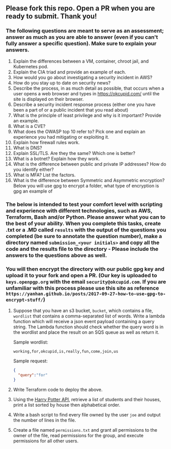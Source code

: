 ## Please fork this repo. Open a PR when you are ready to submit. Thank you!

### The following questions are meant to serve as an assessment; answer as much as you are able to answer (even if you can't fully answer a specific question). Make sure to explain your answers.




1. Explain the differences between a VM, container, chroot jail, and Kubernetes pod.
2. Explain the CIA triad and provide an example of each.
3. How would you go about investigating a security incident in AWS?
4. How do you stay up to date on security news?
5. Describe the process, in as much detail as possible, that occurs when a user opens a web browser and types in <https://okcupid.com/> until the site is displayed on their browser.
6. Describe a security incident response process (either one you have been a part of or a public incident that you read about)
7. What is the principle of least privilege and why is it important? Provide an example.
9. What is a CVE?
11. What does the OWASP top 10 refer to? Pick one and explain an experience you had mitigating or exploiting it. 
12. Explain how firewall rules work.
13. What is DNS?
14. Explain SSL/TLS. Are they the same? Which one is better?
15. What is a botnet? Explain how they work. 
16. What is the difference between public and private IP addresses? How do you identify either? 
17. What is MFA? List the factors.
18. What is the difference between Symmetric and Asymmetric encryption? Below you will use gpg to encrypt a folder, what type of encryption is gpg an example of

### The below is intended to test your comfort level with scripting and experience with different technologies, such as AWS, Terraform, Bash and/or Python. Please answer what you can to the best of your ability. When you complete this tasks, create .txt or a .MD called `results` with the output of the questions you completed (be sure to annotate the question number), make a directory named `submission_<your initials>` and copy all the code and the results file to the directory - Please include the answers to the questions above as well. 
### You will then encrypt the directory with our public gpg key and upload it to your fork and open a PR. (Our key is uploaded to `keys.openpgp.org` with the email `security@okcupid.com`. If you are unfamiliar with this process please use this site as reference `https://yanhan.github.io/posts/2017-09-27-how-to-use-gpg-to-encrypt-stuff/`)

1. Suppose that you have an s3 bucket, `bucket`, which contains a file, `wordlist` that contains a comma-separated list of words. Write a lambda function which will  receive a json event payload containing a query string. The Lambda function should check whether the query word is in the wordlist and place the result on an SQS queue as well as return it.

   Sample wordlist:

   ``` 
   working,for,okcupid,is,really,fun,come,join,us
   ```

   Sample request:

   ``` json
   {
     "query":"for"
   }
   ```
2. Write Terraform code to deploy the above.
3. Using the [Harry Potter API](https://hp-api.herokuapp.com/), retrieve a list of students and their houses, print a list sorted by house then alphabetical order.
4. Write a bash script to find every file owned by the user `joe` and output the number of lines in the file.
5. Create a file named `permissions.txt` and grant all permissions to the owner of the file, read permissions for the group, and execute permissions for all other users. 
